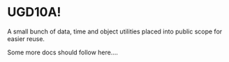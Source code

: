 # UGD10A!

A small bunch of data, time and object utilities placed into public scope for easier reuse.


Some more docs should follow here....